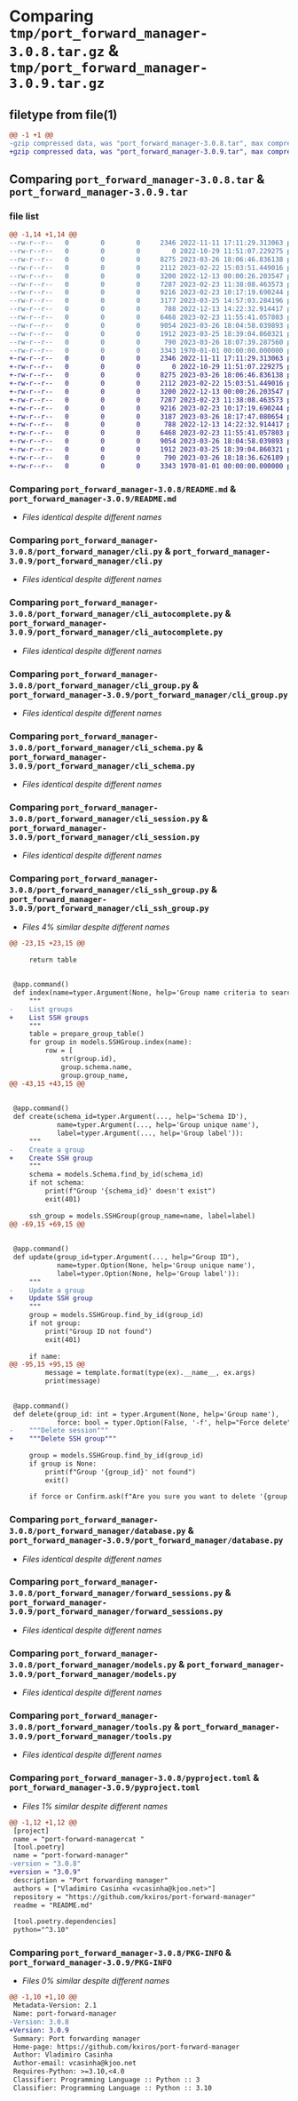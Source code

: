 # Comparing `tmp/port_forward_manager-3.0.8.tar.gz` & `tmp/port_forward_manager-3.0.9.tar.gz`

## filetype from file(1)

```diff
@@ -1 +1 @@
-gzip compressed data, was "port_forward_manager-3.0.8.tar", max compression
+gzip compressed data, was "port_forward_manager-3.0.9.tar", max compression
```

## Comparing `port_forward_manager-3.0.8.tar` & `port_forward_manager-3.0.9.tar`

### file list

```diff
@@ -1,14 +1,14 @@
--rw-r--r--   0        0        0     2346 2022-11-11 17:11:29.313063 port_forward_manager-3.0.8/README.md
--rw-r--r--   0        0        0        0 2022-10-29 11:51:07.229275 port_forward_manager-3.0.8/port_forward_manager/__init__.py
--rw-r--r--   0        0        0     8275 2023-03-26 18:06:46.836138 port_forward_manager-3.0.8/port_forward_manager/cli.py
--rw-r--r--   0        0        0     2112 2023-02-22 15:03:51.449016 port_forward_manager-3.0.8/port_forward_manager/cli_autocomplete.py
--rw-r--r--   0        0        0     3200 2022-12-13 00:00:26.203547 port_forward_manager-3.0.8/port_forward_manager/cli_group.py
--rw-r--r--   0        0        0     7287 2023-02-23 11:38:08.463573 port_forward_manager-3.0.8/port_forward_manager/cli_schema.py
--rw-r--r--   0        0        0     9216 2023-02-23 10:17:19.690244 port_forward_manager-3.0.8/port_forward_manager/cli_session.py
--rw-r--r--   0        0        0     3177 2023-03-25 14:57:03.284196 port_forward_manager-3.0.8/port_forward_manager/cli_ssh_group.py
--rw-r--r--   0        0        0      788 2022-12-13 14:22:32.914417 port_forward_manager-3.0.8/port_forward_manager/database.py
--rw-r--r--   0        0        0     6468 2023-02-23 11:55:41.057803 port_forward_manager-3.0.8/port_forward_manager/forward_sessions.py
--rw-r--r--   0        0        0     9054 2023-03-26 18:04:58.039893 port_forward_manager-3.0.8/port_forward_manager/models.py
--rw-r--r--   0        0        0     1912 2023-03-25 18:39:04.860321 port_forward_manager-3.0.8/port_forward_manager/tools.py
--rw-r--r--   0        0        0      790 2023-03-26 18:07:39.287560 port_forward_manager-3.0.8/pyproject.toml
--rw-r--r--   0        0        0     3343 1970-01-01 00:00:00.000000 port_forward_manager-3.0.8/PKG-INFO
+-rw-r--r--   0        0        0     2346 2022-11-11 17:11:29.313063 port_forward_manager-3.0.9/README.md
+-rw-r--r--   0        0        0        0 2022-10-29 11:51:07.229275 port_forward_manager-3.0.9/port_forward_manager/__init__.py
+-rw-r--r--   0        0        0     8275 2023-03-26 18:06:46.836138 port_forward_manager-3.0.9/port_forward_manager/cli.py
+-rw-r--r--   0        0        0     2112 2023-02-22 15:03:51.449016 port_forward_manager-3.0.9/port_forward_manager/cli_autocomplete.py
+-rw-r--r--   0        0        0     3200 2022-12-13 00:00:26.203547 port_forward_manager-3.0.9/port_forward_manager/cli_group.py
+-rw-r--r--   0        0        0     7287 2023-02-23 11:38:08.463573 port_forward_manager-3.0.9/port_forward_manager/cli_schema.py
+-rw-r--r--   0        0        0     9216 2023-02-23 10:17:19.690244 port_forward_manager-3.0.9/port_forward_manager/cli_session.py
+-rw-r--r--   0        0        0     3187 2023-03-26 18:17:47.080654 port_forward_manager-3.0.9/port_forward_manager/cli_ssh_group.py
+-rw-r--r--   0        0        0      788 2022-12-13 14:22:32.914417 port_forward_manager-3.0.9/port_forward_manager/database.py
+-rw-r--r--   0        0        0     6468 2023-02-23 11:55:41.057803 port_forward_manager-3.0.9/port_forward_manager/forward_sessions.py
+-rw-r--r--   0        0        0     9054 2023-03-26 18:04:58.039893 port_forward_manager-3.0.9/port_forward_manager/models.py
+-rw-r--r--   0        0        0     1912 2023-03-25 18:39:04.860321 port_forward_manager-3.0.9/port_forward_manager/tools.py
+-rw-r--r--   0        0        0      790 2023-03-26 18:18:36.626189 port_forward_manager-3.0.9/pyproject.toml
+-rw-r--r--   0        0        0     3343 1970-01-01 00:00:00.000000 port_forward_manager-3.0.9/PKG-INFO
```

### Comparing `port_forward_manager-3.0.8/README.md` & `port_forward_manager-3.0.9/README.md`

 * *Files identical despite different names*

### Comparing `port_forward_manager-3.0.8/port_forward_manager/cli.py` & `port_forward_manager-3.0.9/port_forward_manager/cli.py`

 * *Files identical despite different names*

### Comparing `port_forward_manager-3.0.8/port_forward_manager/cli_autocomplete.py` & `port_forward_manager-3.0.9/port_forward_manager/cli_autocomplete.py`

 * *Files identical despite different names*

### Comparing `port_forward_manager-3.0.8/port_forward_manager/cli_group.py` & `port_forward_manager-3.0.9/port_forward_manager/cli_group.py`

 * *Files identical despite different names*

### Comparing `port_forward_manager-3.0.8/port_forward_manager/cli_schema.py` & `port_forward_manager-3.0.9/port_forward_manager/cli_schema.py`

 * *Files identical despite different names*

### Comparing `port_forward_manager-3.0.8/port_forward_manager/cli_session.py` & `port_forward_manager-3.0.9/port_forward_manager/cli_session.py`

 * *Files identical despite different names*

### Comparing `port_forward_manager-3.0.8/port_forward_manager/cli_ssh_group.py` & `port_forward_manager-3.0.9/port_forward_manager/cli_ssh_group.py`

 * *Files 4% similar despite different names*

```diff
@@ -23,15 +23,15 @@
 
     return table
 
 
 @app.command()
 def index(name=typer.Argument(None, help='Group name criteria to search')):
     """
-    List groups
+    List SSH groups
     """
     table = prepare_group_table()
     for group in models.SSHGroup.index(name):
         row = [
             str(group.id),
             group.schema.name,
             group.group_name,
@@ -43,15 +43,15 @@
 
 
 @app.command()
 def create(schema_id=typer.Argument(..., help='Schema ID'),
            name=typer.Argument(..., help='Group unique name'),
            label=typer.Argument(..., help='Group label')):
     """
-    Create a group
+    Create SSH group
     """
     schema = models.Schema.find_by_id(schema_id)
     if not schema:
         print(f"Group '{schema_id}' doesn't exist")
         exit(401)
 
     ssh_group = models.SSHGroup(group_name=name, label=label)
@@ -69,15 +69,15 @@
 
 
 @app.command()
 def update(group_id=typer.Argument(..., help="Group ID"),
            name=typer.Option(None, help='Group unique name'),
            label=typer.Option(None, help='Group label')):
     """
-    Update a group
+    Update SSH group
     """
     group = models.SSHGroup.find_by_id(group_id)
     if not group:
         print("Group ID not found")
         exit(401)
 
     if name:
@@ -95,15 +95,15 @@
         message = template.format(type(ex).__name__, ex.args)
         print(message)
 
 
 @app.command()
 def delete(group_id: int = typer.Argument(None, help='Group name'),
            force: bool = typer.Option(False, '-f', help="Force delete")):
-    """Delete session"""
+    """Delete SSH group"""
 
     group = models.SSHGroup.find_by_id(group_id)
     if group is None:
         print(f"Group '{group_id}' not found")
         exit()
 
     if force or Confirm.ask(f"Are you sure you want to delete '{group.label}'?"):
```

### Comparing `port_forward_manager-3.0.8/port_forward_manager/database.py` & `port_forward_manager-3.0.9/port_forward_manager/database.py`

 * *Files identical despite different names*

### Comparing `port_forward_manager-3.0.8/port_forward_manager/forward_sessions.py` & `port_forward_manager-3.0.9/port_forward_manager/forward_sessions.py`

 * *Files identical despite different names*

### Comparing `port_forward_manager-3.0.8/port_forward_manager/models.py` & `port_forward_manager-3.0.9/port_forward_manager/models.py`

 * *Files identical despite different names*

### Comparing `port_forward_manager-3.0.8/port_forward_manager/tools.py` & `port_forward_manager-3.0.9/port_forward_manager/tools.py`

 * *Files identical despite different names*

### Comparing `port_forward_manager-3.0.8/pyproject.toml` & `port_forward_manager-3.0.9/pyproject.toml`

 * *Files 1% similar despite different names*

```diff
@@ -1,12 +1,12 @@
 [project]
 name = "port-forward-managercat "
 [tool.poetry]
 name = "port-forward-manager"
-version = "3.0.8"
+version = "3.0.9"
 description = "Port forwarding manager"
 authors = ["Vladimiro Casinha <vcasinha@kjoo.net>"]
 repository = "https://github.com/kxiros/port-forward-manager"
 readme = "README.md"
 
 [tool.poetry.dependencies]
 python="^3.10"
```

### Comparing `port_forward_manager-3.0.8/PKG-INFO` & `port_forward_manager-3.0.9/PKG-INFO`

 * *Files 0% similar despite different names*

```diff
@@ -1,10 +1,10 @@
 Metadata-Version: 2.1
 Name: port-forward-manager
-Version: 3.0.8
+Version: 3.0.9
 Summary: Port forwarding manager
 Home-page: https://github.com/kxiros/port-forward-manager
 Author: Vladimiro Casinha
 Author-email: vcasinha@kjoo.net
 Requires-Python: >=3.10,<4.0
 Classifier: Programming Language :: Python :: 3
 Classifier: Programming Language :: Python :: 3.10
```

